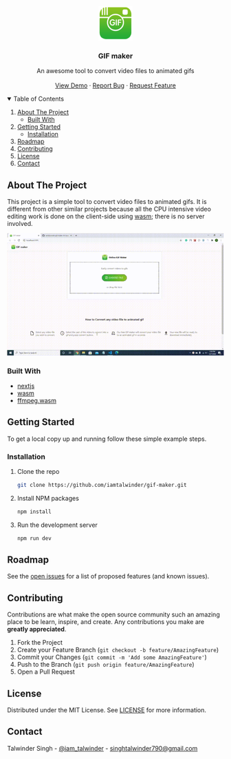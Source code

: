 <!-- PROJECT LOGO -->
<br />
<p align="center">
  <a href="https://iamtalwinder.github.io/gif-maker/">
    <img src="public/logo.png" alt="Logo" width="80" height="80">
  </a>

  <h3 align="center">GIF maker</h3>

  <p align="center">
    An awesome tool to convert video files to animated gifs
    <br />
    <br />
    <a href="https://iamtalwinder.github.io/gif-maker/">View Demo</a>
    ·
    <a href="https://github.com/iamtalwinder/gif-maker/issues/new?assignees=&labels=&template=bug_report.md&title">Report Bug</a>
    ·
    <a href="https://github.com/iamtalwinder/gif-maker/issues/new?assignees=&labels=&template=feature_request.md&title=">Request Feature</a>
  </p>
</p>

<!-- TABLE OF CONTENTS -->
<details open="open">
  <summary>Table of Contents</summary>
  <ol>
    <li>
      <a href="#about-the-project">About The Project</a>
      <ul>
        <li><a href="#built-with">Built With</a></li>
      </ul>
    </li>
    <li>
      <a href="#getting-started">Getting Started</a>
      <ul>
        <li><a href="#installation">Installation</a></li>
      </ul>
    </li>
    <li><a href="#roadmap">Roadmap</a></li>
    <li><a href="#contributing">Contributing</a></li>
    <li><a href="#license">License</a></li>
    <li><a href="#contact">Contact</a></li>
  </ol>
</details>

<!-- ABOUT THE PROJECT -->

## About The Project

This project is a simple tool to convert video files to animated gifs.
It is different from other similar projects because all the CPU intensive
video editing work is done on the client-side using [wasm](https://webassembly.org/); there is no
server involved.

<p align="center">
    <img src="demo/demo.gif" alt="demo" />
</p>

### Built With

- [nextjs](https://nextjs.org/)
- [wasm](https://webassembly.org/)
- [ffmpeg.wasm](https://ffmpegwasm.et.r.appspot.com/#installation)

<!-- GETTING STARTED -->

## Getting Started

To get a local copy up and running follow these simple example steps.

### Installation

1. Clone the repo
   ```sh
   git clone https://github.com/iamtalwinder/gif-maker.git
   ```
2. Install NPM packages
   ```sh
   npm install
   ```
3. Run the development server
   ```sh
   npm run dev
   ```

<!-- ROADMAP -->

## Roadmap

See the [open issues](https://github.com/iamtalwinder/gif-maker/issues) for a list of proposed features (and known issues).

<!-- CONTRIBUTING -->

## Contributing

Contributions are what make the open source community such an amazing place to be learn, inspire, and create. Any contributions you make are **greatly appreciated**.

1. Fork the Project
2. Create your Feature Branch (`git checkout -b feature/AmazingFeature`)
3. Commit your Changes (`git commit -m 'Add some AmazingFeature'`)
4. Push to the Branch (`git push origin feature/AmazingFeature`)
5. Open a Pull Request

<!-- LICENSE -->

## License

Distributed under the MIT License. See [LICENSE](LICENSE) for more information.

<!-- CONTACT -->

## Contact

Talwinder Singh - [@iam_talwinder](https://twitter.com/iam_talwinder) - singhtalwinder790@gmail.com
